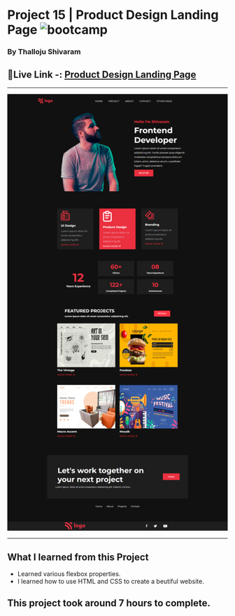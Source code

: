 # Project 15 | Product Design Landing Page  ![bootcamp](https://img.shields.io/badge/JS-Bootcamp-yellow)

### By Thalloju Shivaram


## 🔗Live Link -: [ Product Design Landing Page  ](https://productd.netlify.app/)
 

---

![myproject](/Screenshot/productdesignlandingpage.png)

---


## What I learned from this Project

- Learned various flexbox properties.
- I learned how to use HTML and CSS to create a beutiful website.
## This project took around 7 hours to complete.